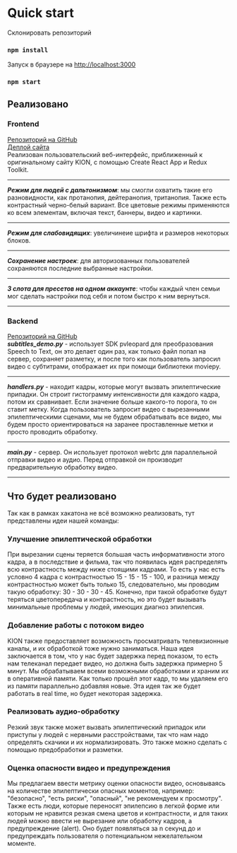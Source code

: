 # Quick start

Склонировать репозиторий
### `npm install`
Запуск в браузере на [http://localhost:3000](http://localhost:3000)
### `npm start`

## Реализовано

### Frontend
[Репозиторий на GitHub](https://github.com/ParLelya/video-player) </br>
[Деплой сайта](https://true-tech-hack-kion.vercel.app/) </br>
Реализован пользовательский веб-интерфейс, приближенный к оригинальному сайту KION, с помощью Create React App и Redux Toolkit.
___
***Режим для людей с дальтонизмом***: мы смогли охватить такие его разновидности, как протанопия, дейтеранопия, тританопия.
Также есть контрастный черно-белый вариант. Все цветовые режимы применяются ко всем элементам, включая текст, баннеры, видео и картинки.
___
***Режим для слабовидящих***: увеличинеие шрифта и размеров некоторых блоков.
___
***Сохранение настроек***: для авторизованных пользователей сохраняются последние выбранные настройки.
___
***3 слота для пресетов на одном аккаунте***: чтобы каждый член семьи мог сделать настройки под себя и потом быстро к ним вернуться.
___

### Backend
[Репозиторий на GitHub](https://github.com/Cirilus/TrueTechHack) </br>
***subtitles_demo.py*** - использует SDK pvleopard для преобразования Speech to Text, он это делает один раз,
как только файл попал на сервер, сохраняет разметку, и после того как пользователь запросил видео с субтитрами,
отображает их при помощи библиотеки moviepy.
___
***handlers.py*** - находит кадры, которые могут вызвать эпилептические припадки. Он строит гистограмму интенсивности
для каждого кадра, потом их сравнивает. Если значение больше какого-то порога, то он ставит метку.
Когда пользователь запросит видео с вырезанными эпилептическими сценами, мы не будем обрабатывать все видео,
мы будем просто ориентироваться на заранее проставленные метки и просто проводить обработку.
___
***main.py*** - сервер. Он использует протокол webrtc для параллельной отправки видео и аудио.
Перед отправкой он производит предварительную обработку видео.
___

## Что будет реализовано
Так как в рамках хакатона не всё возможно реализовать, тут представлены идеи нашей команды:

### Улучшение эпилептической обработки
При вырезании сцены теряется большая часть информативности этого кадра, а в последствие и фильма,
так что появилась идея распределять всю контрастность между ниже стоящими кадрами. То есть у нас есть
условно 4 кадра с контрастностью 15 - 15 - 15 - 100, и разница между контрастностью может быть только 15,
следовательно, мы проводим такую обработку: 30 - 30 - 30 - 45. Конечно, при такой обработке будут теряться цветопередача
и контрастность, но это будет вызывать минимальные проблемы у людей, имеющих диагноз эпилепсия.

### Добавление работы с потоком видео
KION также предоставляет возможность просматривать телевизионные каналы, и их обработкой тоже нужно заниматься.
Наша идея заключается в том, что у нас будет задержка перед показом, то есть нам телеканал передает видео, но
должна быть задержка примерно 5 минут. Мы обрабатываем всеми возможными обработками и храним их в оперативной памяти.
Как только прошёл этот кадр, то мы удаляем его из памяти параллельно добавляя новые. Эта идея так же будет работать
в real time, но будет некоторая задержка.

### Реализовать аудио-обработку
Резкий звук также может вызвать эпилептический припадок или приступы у людей с нервными расстройствами, так что нам
надо определять скачики и их нормализировать. Это также можно сделать с помощью предобработки и разметки.

### Оценка опасности видео и предупреждения
Мы предлагаем ввести метрику оценки опасности видео, основываясь на количестве эпилептически опасных моментов, например:
"безопасно", "есть риски", "опасный", "не рекомендуем к просмотру". Также есть люди, которые переносят эпилепсию в легкой форме
или которым не нравится резкая смена цветов и контрастности, и для таких людей можно ввести не вырезание или обработку кадров,
а предупреждение (alert). Оно будет появляться за n секунд до и предупреждать пользователя о потенциальном нежелательном моменте.
